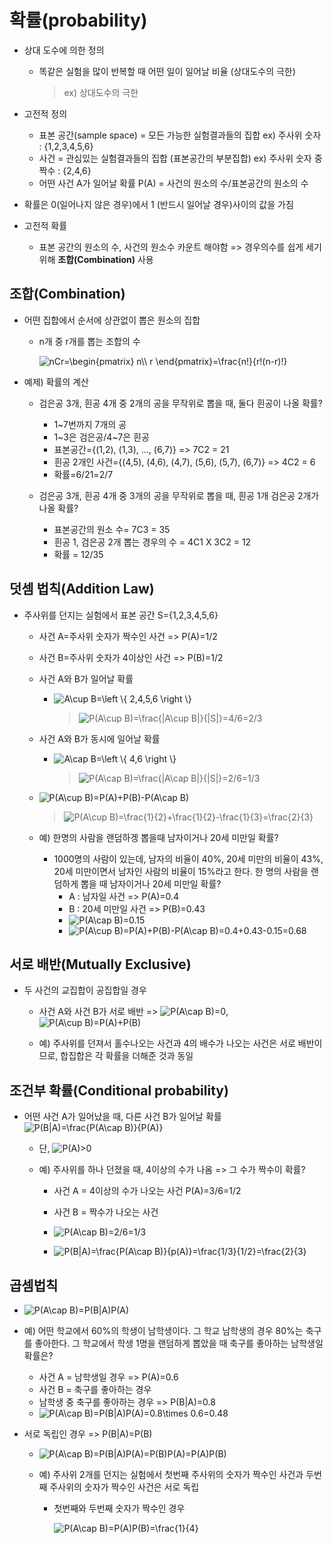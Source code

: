 # 확률(probability)
+ 상대 도수에 의한 정의
   + 똑같은 실험을 많이 반복할 때 어떤 일이 일어날 비율 (상대도수의 극한)
     > ex) 상대도수의 극한

+ 고전적 정의
   + 표본 공간(sample space) = 모든 가능한 실험결과들의 집합 ex) 주사위 숫자 : {1,2,3,4,5,6}
   + 사건 = 관심있는 실험결과들의 집합 (표본공간의 부분집합)  ex) 주사위 숫자 중 짝수 : {2,4,6}
   + 어떤 사건 A가 일어날 확률 P(A) = 사건의 원소의 수/표본공간의 원소의 수 
   
+ 확률은 0(일어나지 않은 경우)에서 1 (반드시 일어날 경우)사이의 값을 가짐
+ 고전적 확률
   + 표본 공간의 원소의 수, 사건의 원소수 카운트 해야함 => 경우의수를 쉽게 세기 위해 **조합(Combination)** 사용

 
## 조합(Combination)
+ 어떤 집합에서 순서에 상관없이 뽑은 원소의 집합
   + n개 중 r개를 뽑는 조합의 수   

     <img src="https://latex.codecogs.com/gif.latex?nCr=\begin{pmatrix}&space;n\\&space;r&space;\end{pmatrix}=\frac{n!}{r!(n-r)!}" title="nCr=\begin{pmatrix} n\\ r \end{pmatrix}=\frac{n!}{r!(n-r)!}" />   

+ 예제) 확률의 계산
   + 검은공 3개, 흰공 4개 중 2개의 공을 무작위로 뽑을 때, 둘다 흰공이 나올 확률?
      + 1~7번까지 7개의 공
      + 1~3은 검은공/4~7은 흰공
      + 표본공간={(1,2), (1,3), ..., (6,7)} => 7C2 = 21 
      + 흰공 2개인 사건={(4,5), (4,6), (4,7), (5,6), (5,7), (6,7)} => 4C2 = 6 
      + 확률=6/21=2/7
 
   + 검은공 3개, 흰공 4개 중 3개의 공을 무작위로 뽑을 때, 흰공 1개 검은공 2개가 나올 확률?
      + 표본공간의 원소 수= 7C3 = 35 
      + 흰공 1, 검은공 2개 뽑는 경우의 수 = 4C1 X 3C2 = 12
      + 확률 = 12/35

## 덧셈 법칙(Addition Law)
+ 주사위를 던지는 실험에서 표본 공간 S={1,2,3,4,5,6}
   + 사건 A=주사위 숫자가 짝수인 사건 => P(A)=1/2
   + 사건 B=주사위 숫자가 4이상인 사건 => P(B)=1/2
   + 사건 A와 B가 일어날 확률     
      + <img src="https://latex.codecogs.com/gif.latex?A\cup&space;B=\left&space;\{&space;2,4,5,6&space;\right&space;\}" title="A\cup B=\left \{ 2,4,5,6 \right \}" />      
   
        > <img src="https://latex.codecogs.com/gif.latex?P(A\cup&space;B)=\frac{|A\cup&space;B|}{|S|}=4/6=2/3" title="P(A\cup B)=\frac{|A\cup B|}{|S|}=4/6=2/3" />   
   
   + 사건 A와 B가 동시에 일어날 확률   
      + <img src="https://latex.codecogs.com/gif.latex?A\cap&space;B=\left&space;\{&space;4,6&space;\right&space;\}" title="A\cap B=\left \{ 4,6 \right \}" />   
   
        > <img src="https://latex.codecogs.com/gif.latex?P(A\cap&space;B)=\frac{|A\cap&space;B|}{|S|}=2/6=1/3" title="P(A\cap B)=\frac{|A\cap B|}{|S|}=2/6=1/3" />   
   
   + <img src="https://latex.codecogs.com/gif.latex?P(A\cup&space;B)=P(A)&plus;P(B)-P(A\cap&space;B)" title="P(A\cup B)=P(A)+P(B)-P(A\cap B)" />   

      > <img src="https://latex.codecogs.com/gif.latex?P(A\cup&space;B)=\frac{1}{2}&plus;\frac{1}{2}-\frac{1}{3}=\frac{2}{3}" title="P(A\cup B)=\frac{1}{2}+\frac{1}{2}-\frac{1}{3}=\frac{2}{3}" />   

   + 예) 한명의 사람을 랜덤하겡 뽑을때 남자이거나 20세 미만일 확률?   
      + 1000명의 사람이 있는데, 남자의 비율이 40%, 20세 미만의 비율이 43%, 20세 미만이면서 남자인 사람의 비율이 15%라고 한다. 한 명의 사람을 랜덤하게 뽑을 때 남자이거나 20세 미만일 확률?
         + A : 남자일 사건 => P(A)=0.4
         + B : 20세 미만일 사건 => P(B)=0.43   
         + <img src="https://latex.codecogs.com/gif.latex?P(A\cap&space;B)=0.15" title="P(A\cap B)=0.15" />   
         + <img src="https://latex.codecogs.com/gif.latex?P(A\cup&space;B)=P(A)&plus;P(B)-P(A\cap&space;B)=0.4&plus;0.43-0.15=0.68" title="P(A\cup B)=P(A)+P(B)-P(A\cap B)=0.4+0.43-0.15=0.68" />   

## 서로 배반(Mutually Exclusive)
+ 두 사건의 교집합이 공집합일 경우
   + 사건 A와 사건 B가 서로 배반 => <img src="https://latex.codecogs.com/gif.latex?P(A\cap&space;B)=0" title="P(A\cap B)=0" />, <img src="https://latex.codecogs.com/gif.latex?P(A\cup&space;B)=P(A)&plus;P(B)" title="P(A\cup B)=P(A)+P(B)" />   
   
   + 예) 주사위를 던져서 홀수나오는 사건과 4의 배수가 나오는 사건은 서로 배반이므로, 합집합은 각 확률을 더해준 것과 동일
   
## 조건부 확률(Conditional probability)
+ 어떤 사건 A가 일어났을 때, 다른 사건 B가 일어날 확률   
  <img src="https://latex.codecogs.com/gif.latex?P(B|A)=\frac{P(A\cap&space;B)}{P(A)}" title="P(B|A)=\frac{P(A\cap B)}{P(A)}" />   
  + 단, <img src="https://latex.codecogs.com/gif.latex?P(A)>0" title="P(A)>0" />   
  
  + 예) 주사위를 하나 던졌을 때, 4이상의 수가 나옴 => 그 수가 짝수이 확률?
     + 사건 A = 4이상의 수가 나오는 사건 P(A)=3/6=1/2
     + 사건 B = 짝수가 나오는 사건
     + <img src="https://latex.codecogs.com/gif.latex?P(A\cap&space;B)" title="P(A\cap B)" />=2/6=1/3   
     
     + <img src="https://latex.codecogs.com/gif.latex?P(B|A)=\frac{P(A\cap&space;B)}{p(A)}=\frac{1/3}{1/2}=\frac{2}{3}" title="P(B|A)=\frac{P(A\cap B)}{p(A)}=\frac{1/3}{1/2}=\frac{2}{3}" />   
     
## 곱셈법칙
+  <img src="https://latex.codecogs.com/gif.latex?P(A\cap&space;B)=P(B|A)P(A)" title="P(A\cap B)=P(B|A)P(A)" />   
+ 예) 어떤 학교에서 60%의 학생이 남학생이다. 그 학교 남학생의 경우 80%는 축구를 좋아한다. 그 학교에서 학생 1명을 랜덤하게 뽑았을 때 축구를 좋아하는 남학생일 확률은?   
   + 사건 A = 남학생일 경우  => P(A)=0.6
   + 사건 B = 축구를 좋아하는 경우 
   + 남학생 중 축구를 좋아하는 경우 => P(B|A)=0.8
   + <img src="https://latex.codecogs.com/gif.latex?P(A\cap&space;B)=P(B|A)P(A)=0.8\times&space;0.6=0.48" title="P(A\cap B)=P(B|A)P(A)=0.8\times 0.6=0.48" />   
  
+ 서로 독립인 경우 => P(B|A)=P(B)
   + <img src="https://latex.codecogs.com/gif.latex?P(A\cap&space;B)=P(B|A)P(A)=P(B)P(A)=P(A)P(B)" title="P(A\cap B)=P(B|A)P(A)=P(B)P(A)=P(A)P(B)" />   

   + 예) 주사위 2개를 던지는 실험에서 첫번째 주사위의 숫자가 짝수인 사건과 두번째 주사위의 숫자가 짝수인 사건은 서로 독립   
   
      + 첫번째와 두번째 숫자가 짝수인 경우   
      
         <img src="https://latex.codecogs.com/gif.latex?P(A\cap&space;B)=P(A)P(B)=\frac{1}{4}" title="P(A\cap B)=P(A)P(B)=\frac{1}{4}" />   
   

